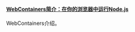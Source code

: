 
#### [WebContainers简介：在你的浏览器中运行Node.js](https://mp.weixin.qq.com/s/HdpFBK-wIl5Ex-lOSFSDvw)
WebContainers介绍。
